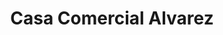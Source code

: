 ---
title: "Casa Comercial Alvarez"
url: /san-lucas-toliman/casa-comercial-alvarez/
shop: electrónica
---